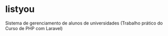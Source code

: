 # listyou
Sistema de gerenciamento de alunos de universidades (Trabalho prático do Curso de PHP com Laravel)
